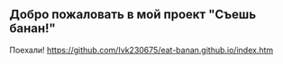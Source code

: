 ## Добро пожаловать в мой проект "Съешь банан!"

Поехали! https://github.com/Ivk230675/eat-banan.github.io/index.htm 
